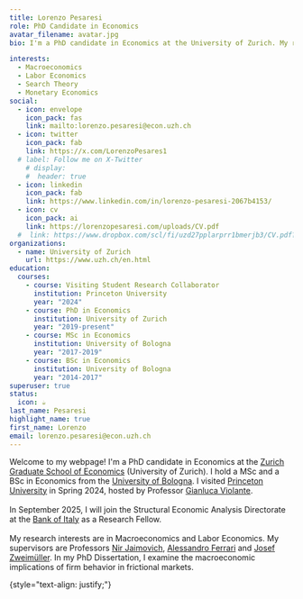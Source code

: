 ```yaml
---
title: Lorenzo Pesaresi
role: PhD Candidate in Economics
avatar_filename: avatar.jpg
bio: I'm a PhD candidate in Economics at the University of Zurich. My research interests are in Macroeconomics, Labor Economics, Search Theory, and Monetary Economics.

interests:
  - Macroeconomics
  - Labor Economics
  - Search Theory
  - Monetary Economics
social:
  - icon: envelope
    icon_pack: fas
    link: mailto:lorenzo.pesaresi@econ.uzh.ch
  - icon: twitter
    icon_pack: fab
    link: https://x.com/LorenzoPesares1
  # label: Follow me on X-Twitter
    # display:
    #  header: true
  - icon: linkedin
    icon_pack: fab
    link: https://www.linkedin.com/in/lorenzo-pesaresi-2067b4153/
  - icon: cv
    icon_pack: ai
    link: https://lorenzopesaresi.com/uploads/CV.pdf
  #  link: https://www.dropbox.com/scl/fi/uzd27pplarprr1bmerjb3/CV.pdf?rlkey=m3holu19pm0dyd8xicchp6tko&dl=0
organizations:
  - name: University of Zurich
    url: https://www.uzh.ch/en.html
education:
  courses:
    - course: Visiting Student Research Collaborator
      institution: Princeton University
      year: "2024"
    - course: PhD in Economics
      institution: University of Zurich
      year: "2019-present"
    - course: MSc in Economics
      institution: University of Bologna
      year: "2017-2019"
    - course: BSc in Economics
      institution: University of Bologna
      year: "2014-2017"
superuser: true
status:
  icon: ☕️
last_name: Pesaresi
highlight_name: true
first_name: Lorenzo
email: lorenzo.pesaresi@econ.uzh.ch
---
```

Welcome to my webpage! I'm a PhD candidate in Economics at the [Zurich Graduate School of Economics](https://www.econ.uzh.ch/en/study/phd/zurichgse.html) (University of Zurich). I hold a MSc and a BSc in Economics from the [University of Bologna](https://www.unibo.it/en/homepage).
I visited [Princeton University](https://economics.princeton.edu/) in Spring 2024, hosted by Professor [Gianluca Violante](https://violante.economics.princeton.edu/). <br><br>
In September 2025, I will join the Structural Economic Analysis Directorate at the [Bank of Italy](https://www.bancaditalia.it/homepage/index.html?com.dotmarketing.htmlpage.language=1) as a Research Fellow. <br><br>
My research interests are in Macroeconomics and Labor Economics. My supervisors are Professors [Nir Jaimovich](https://www.nirjaimovich.com/), [Alessandro Ferrari](https://sites.google.com/view/aferrari) and [Josef Zweimüller](https://sites.google.com/view/josefzweimueller/home). In my PhD Dissertation, I examine the macroeconomic implications of firm behavior in frictional markets.

{style="text-align: justify;"}

